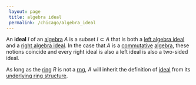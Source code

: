 ```yaml
---
 layout: page
 title: algebra ideal
 permalink: /chicago/algebra_ideal
---
```



An **ideal** $I$ of an [algebra](https://mathgloss.github.io/MathGloss/algebra_over_a_field) $A$ is a subset $I\subset A$ that is both a [left algebra ideal](https://mathgloss.github.io/MathGloss/left_algebra_ideal) and a [right algebra ideal](https://mathgloss.github.io/MathGloss/right_algebra_ideal). In the case that $A$ is a [commutative](https://mathgloss.github.io/MathGloss/commutative) [algebra](https://mathgloss.github.io/MathGloss/#####################algebra), these notions coincide and every right ideal is also a left ideal is also a two-sided ideal.

As long as the [ring](https://mathgloss.github.io/MathGloss/ring) $R$ is not a [rng](https://mathgloss.github.io/MathGloss/rng), $A$ will inherit the definition of [ideal](https://mathgloss.github.io/MathGloss/ring_ideal) from its [underlying ring structure](https://mathgloss.github.io/MathGloss/algebras_are_rings).
